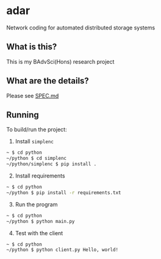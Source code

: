 # adar

Network coding for automated distributed storage systems

## What is this?

This is my BAdvSci(Hons) research project


## What are the details?

Please see [SPEC.md](SPEC.md)

## Running

To build/run the project:

1. Install `simplenc`

```sh
~ $ cd python
~/python $ cd simplenc
~/python/simplenc $ pip install .
```

2. Install requirements

```sh
~ $ cd python
~/python $ pip install -r requirements.txt
```

3. Run the program

```sh
~ $ cd python
~/python $ python main.py
```

4. Test with the client

```sh
~ $ cd python
~/python $ python client.py Hello, world!
```

